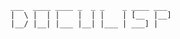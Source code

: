 <!--
(dl
    (section-meta
        (title Doculisp)
        (include
            (CLI ./cli.md)
            (Language ./structure.md)
            (Language ./doculisp.md)
            (Language ./section-meta.md)
            (Language ./content.md)
            (Language ./headings.md)
            (Language ./comment.md)
            (Language ./keywords.md)
            (Recognition ./contributors.md)
        )
    )
)
-->

```
___  ____ ____ _  _ _    _ ____ ___
|  \ |  | |    |  | |    | [__  |__]
|__/ |__| |___ |__| |___ | ___] |
```

<!-- (dl (# Table of Contents)) -->
<!-- (dl(content (toc numbered-labeled))) -->